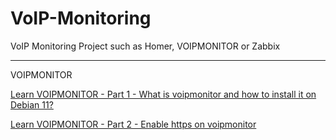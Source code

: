 # VoIP-Monitoring
VoIP Monitoring Project such as Homer, VOIPMONITOR or Zabbix

***

VOIPMONITOR

[Learn VOIPMONITOR - Part 1 - What is voipmonitor and how to install it on Debian 11?](https://github.com/Omid-Mohajerani/VoIP-Monitoring/wiki/how-to-install-VoIPMonitor-on-Debian-11%3F)

[Learn VOIPMONITOR - Part 2 - Enable https on voipmonitor](https://github.com/Omid-Mohajerani/VoIP-Monitoring/wiki/Enable-SSL-for-voipmonitor)
